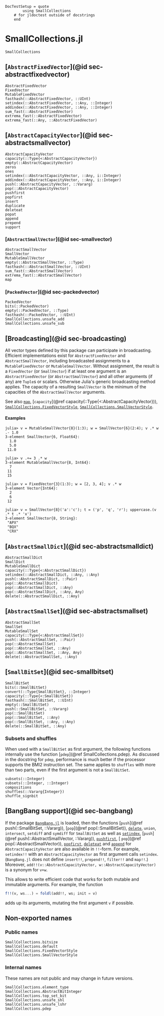 ```@meta
DocTestSetup = quote
        using SmallCollections
    # for jldoctest outside of docstrings
    end
```

# SmallCollections.jl

```@docs
SmallCollections
```

## [`AbstractFixedVector`](@id sec-abstractfixedvector)
```@docs
AbstractFixedVector
FixedVector
MutableFixedVector
fasthash(::AbstractFixedVector, ::UInt)
setindex(::AbstractFixedVector, ::Any, ::Integer)
addindex(::AbstractFixedVector, ::Any, ::Integer)
sum_fast(::AbstractFixedVector)
extrema_fast(::AbstractFixedVector)
extrema_fast(::Any, ::AbstractFixedVector)
```

## [`AbstractCapacityVector`](@id sec-abstractsmallvector)

```@docs
AbstractCapacityVector
capacity(::Type{<:AbstractCapacityVector})
empty(::AbstractCapacityVector)
zeros
ones
setindex(::AbstractCapacityVector, ::Any, i::Integer)
addindex(::AbstractCapacityVector, ::Any, i::Integer)
push(::AbstractCapacityVector, ::Vararg)
pop(::AbstractCapacityVector)
pushfirst
popfirst
insert
duplicate
deleteat
popat
append
prepend
support
```

### [`AbstractSmallVector`](@id sec-smallvector)

```@docs
AbstractSmallVector
SmallVector
MutableSmallVector
empty(::AbstractSmallVector, ::Type)
fasthash(::AbstractSmallVector, ::UInt)
sum_fast(::AbstractSmallVector)
extrema_fast(::AbstractSmallVector)
map
```

### [`PackedVector`](@id sec-packedvector)

```@docs
PackedVector
bits(::PackedVector)
empty(::PackedVector, ::Type)
fasthash(::PackedVector, ::UInt)
SmallCollections.unsafe_add
SmallCollections.unsafe_sub
```

## [Broadcasting](@id sec-broadcasting)

All vector types defined by this package can participate in broadcasting.
Efficient implementations exist for `AbstractFixedVector` and `AbstractSmallVector`,
including broadcasted assignments to a `MutableFixedVector` or `MutableSmallVector`.
Without assignment, the result is a `FixedVector` (or `SmallVector`) if at least
one argument is an `AbstractFixedVector` (or `AbstractSmallVector`) and all other
arguments (if any) are `Tuple`s or scalars. Otherwise Julia's generic broadcasting
method applies. The capacity of a resulting `SmallVector` is the minimum of the
capacities of the `AbstractSmallVector` arguments.

See also [`map`](@ref), [`capacity`](@ref capacity(::Type{<:AbstractCapacityVector})),
[`SmallCollections.FixedVectorStyle`](@ref), [`SmallCollections.SmallVectorStyle`](@ref).

#### Examples
```jldoctest
julia> v = MutableSmallVector{8}(1:3); w = SmallVector{6}(2:4); v .* w .- 1.0
3-element SmallVector{6, Float64}:
  1.0
  5.0
 11.0

julia> v .+= 3 .* w
3-element MutableSmallVector{8, Int64}:
  7
 11
 15

julia> v = FixedVector{3}(1:3); w = [2, 3, 4]; v .* w
3-element Vector{Int64}:
  2
  6
 12

julia> v = SmallVector{8}('a':'c'); t = ('p', 'q', 'r'); uppercase.(v .* t .* 'x')
3-element SmallVector{8, String}:
 "APX"
 "BQX"
 "CRX"
```

## [`AbstractSmallDict`](@id sec-abstractsmalldict)

```@docs
AbstractSmallDict
SmallDict
MutableSmallDict
capacity(::Type{<:AbstractSmallDict})
setindex(::AbstractSmallDict, ::Any, ::Any)
push(::AbstractSmallDict, ::Pair)
pop(::AbstractSmallDict)
pop(::AbstractSmallDict, ::Any)
pop(::AbstractSmallDict, ::Any, Any)
delete(::AbstractSmallDict, ::Any)
```

## [`AbstractSmallSet`](@id sec-abstractsmallset)

```@docs
AbstractSmallSet
SmallSet
MutableSmallSet
capacity(::Type{<:AbstractSmallSet})
push(::AbstractSmallSet, ::Pair)
pop(::AbstractSmallSet)
pop(::AbstractSmallSet, ::Any)
pop(::AbstractSmallSet, ::Any, Any)
delete(::AbstractSmallSet, ::Any)
```

## [`SmallBitSet`](@id sec-smallbitset)

```@docs
SmallBitSet
bits(::SmallBitSet)
convert(::Type{SmallBitSet}, ::Integer)
capacity(::Type{<:SmallBitSet})
fasthash(::SmallBitSet, ::UInt)
empty(::SmallBitSet)
push(::SmallBitSet, ::Vararg)
pop(::SmallBitSet)
pop(::SmallBitSet, ::Any)
pop(::SmallBitSet, ::Any, ::Any)
delete(::SmallBitSet, ::Any)
```

### Subsets and shuffles

When used with a `SmallBitSet` as first argument, the following functions internally use
the function [`pdep`](@ref SmallCollections.pdep).
As discussed in the docstring for `pdep`, performance is much better if the processor supports the BMI2 instruction set.
The same applies to `shuffles` with more than two parts, even if the first argument is not a `SmallBitSet`.

```@docs
subsets(::Integer)
subsets(::Integer, ::Integer)
compositions
shuffles(::Vararg{Integer})
shuffle_signbit
```

## [BangBang support](@id sec-bangbang)

If the package [`BangBang.jl`](https://github.com/JuliaFolds2/BangBang.jl)
is loaded, then the functions
[`push`](@ref push(::SmallBitSet, ::Vararg)),
[`pop`](@ref pop(::SmallBitSet)),
[`delete`](@ref),
`union`,
`intersect`,
`setdiff` and
`symdiff`
for `SmallBitSet` as well as
[`setindex`](@ref),
[`push`](@ref push(::AbstractSmallVector, ::Vararg)),
[`pushfirst`](@ref),
[ `pop`](@ref pop(::AbstractSmallVector)),
[`popfirst`](@ref),
[`deleteat`](@ref) and
[`append`](@ref)
for `AbstractCapacityVector`
are also available in `!!`-form.
For example, `setindex!!` with an `AbstractCapacityVector` as first argument calls `setindex`.
(`BangBang.jl` does not define `insert!!`, `prepend!!`, `filter!!` and `map!!`.)
Moreover, `add!!(v::AbstractCapacityVector, w::AbstractCapacityVector)` is a synonym for `v+w`.

This allows to write efficient code that works for both mutable and immutable arguments.
For example, the function
```julia
f!!(v, ws...) = foldl(add!!, ws; init = v)
```
adds up its arguments, mutating the first argument `v` if possible.

## Non-exported names

### Public names

```@docs
SmallCollections.bitsize
SmallCollections.default
SmallCollections.FixedVectorStyle
SmallCollections.SmallVectorStyle
```

### Internal names

These names are not public and may change in future versions.

```@docs
SmallCollections.element_type
SmallCollections.AbstractBitInteger
SmallCollections.top_set_bit
SmallCollections.unsafe_shl
SmallCollections.unsafe_lshr
SmallCollections.pdep
```

